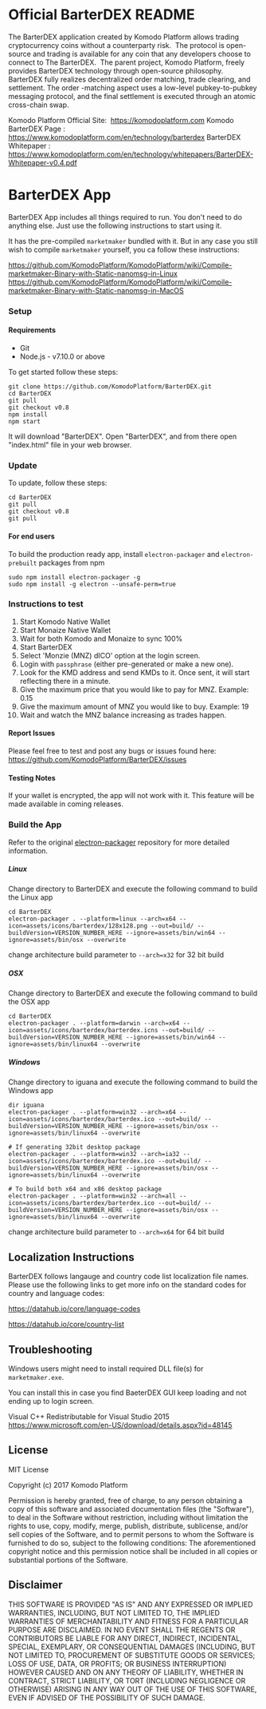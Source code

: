 # Official BarterDEX README

The BarterDEX application created by Komodo Platform allows trading cryptocurrency coins without a counterparty risk.
 The protocol is open-source and trading is available for any coin that any developers choose to connect to The BarterDEX.
 The parent project, Komodo Platform, freely provides BarterDEX technology through open-source philosophy. BarterDEX fully realizes decentralized order matching, trade clearing, and settlement. The order
-matching aspect uses a low-level pubkey-to-pubkey messaging protocol, and the final settlement is executed through an atomic cross-chain swap. 

Komodo Platform Official Site:  https://komodoplatform.com
Komodo BarterDEX Page :  https://www.komodoplatform.com/en/technology/barterdex
BarterDEX Whitepaper :  https://www.komodoplatform.com/en/technology/whitepapers/BarterDEX-Whitepaper-v0.4.pdf



# BarterDEX App

BarterDEX App includes all things required to run. You don't need to do anything else. Just use the following instructions to start using it.

It has the pre-compiled `marketmaker` bundled with it. But in any case you still wish to compile `marketmaker` yourself, you ca follow these instructions:

https://github.com/KomodoPlatform/KomodoPlatform/wiki/Compile-marketmaker-Binary-with-Static-nanomsg-in-Linux
https://github.com/KomodoPlatform/KomodoPlatform/wiki/Compile-marketmaker-Binary-with-Static-nanomsg-in-MacOS

### Setup

#### Requirements
- Git
- Node.js - v7.10.0 or above


To get started follow these steps:
```shell
git clone https://github.com/KomodoPlatform/BarterDEX.git
cd BarterDEX
git pull
git checkout v0.8
npm install
npm start
```

It will download "BarterDEX". Open "BarterDEX", and from there open "index.html" file in your web browser.

### Update
To update, follow these steps:
```shell
cd BarterDEX
git pull
git checkout v0.8
git pull
```

#### For end users

To build the production ready app, install `electron-packager` and `electron-prebuilt` packages from npm
```shell
sudo npm install electron-packager -g
sudo npm install -g electron --unsafe-perm=true
```


### Instructions to test
1. Start Komodo Native Wallet
2. Start Monaize Native Wallet
3. Wait for both Komodo and Monaize to sync 100%
4. Start BarterDEX
5. Select 'Monzie (MNZ) dICO' option at the login screen.
6. Login with `passphrase` (either pre-generated or make a new one).
7. Look for the KMD address and send KMDs to it. Once sent, it will start reflecting there in a minute.
8. Give the maximum price that you would like to pay for MNZ. Example: 0.15
9. Give the maximum amount of MNZ you would like to buy. Example: 19
10. Wait and watch the MNZ balance increasing as trades happen.

#### Report Issues
Please feel free to test and post any bugs or issues found here: https://github.com/KomodoPlatform/BarterDEX/issues

#### Testing Notes
If your wallet is encrypted, the app will not work with it. This feature will be made available in coming releases.


### **Build the App**
Refer to the original [electron-packager](https://github.com/electron-userland/electron-packager) repository for more detailed information.

##### Linux
Change directory to BarterDEX and execute the following command to build the Linux app
```shell
cd BarterDEX
electron-packager . --platform=linux --arch=x64 --icon=assets/icons/barterdex/128x128.png --out=build/ --buildVersion=VERSION_NUMBER_HERE --ignore=assets/bin/win64 --ignore=assets/bin/osx --overwrite
```
change architecture build parameter to ```--arch=x32``` for 32 bit build

##### OSX
Change directory to BarterDEX and execute the following command to build the OSX app
```shell
cd BarterDEX
electron-packager . --platform=darwin --arch=x64 --icon=assets/icons/barterdex/barterdex.icns --out=build/ --buildVersion=VERSION_NUMBER_HERE --ignore=assets/bin/win64 --ignore=assets/bin/linux64 --overwrite
```

##### Windows
Change directory to iguana and execute the following command to build the Windows app
```shell
dir iguana
electron-packager . --platform=win32 --arch=x64 --icon=assets/icons/barterdex/barterdex.ico --out=build/ --buildVersion=VERSION_NUMBER_HERE --ignore=assets/bin/osx --ignore=assets/bin/linux64 --overwrite

# If generating 32bit desktop package
electron-packager . --platform=win32 --arch=ia32 --icon=assets/icons/barterdex/barterdex.ico --out=build/ --buildVersion=VERSION_NUMBER_HERE --ignore=assets/bin/osx --ignore=assets/bin/linux64 --overwrite

# To build both x64 and x86 desktop package
electron-packager . --platform=win32 --arch=all --icon=assets/icons/barterdex/barterdex.ico --out=build/ --buildVersion=VERSION_NUMBER_HERE --ignore=assets/bin/osx --ignore=assets/bin/linux64 --overwrite
```
change architecture build parameter to ```--arch=x64``` for 64 bit build



## Localization Instructions

BarterDEX follows langauge and country code list localization file names. Please use the following links to get more info on the standard codes for country and language codes:

https://datahub.io/core/language-codes

https://datahub.io/core/country-list


## Troubleshooting

Windows users might need to install required DLL file(s) for `marketmaker.exe`.

You can install this in case you find BaeterDEX GUI keep loading and not ending up to login screen.

Visual C++ Redistributable for Visual Studio 2015
https://www.microsoft.com/en-US/download/details.aspx?id=48145



## License

MIT License                                        

Copyright (c) 2017 Komodo Platform

Permission is hereby granted, free of charge, to any person obtaining a copy of this software and associated documentation files (the "Software"), to deal in the Software without restriction, including without limitation the rights to use, copy, modify, merge, publish, distribute, sublicense, and/or sell copies of the Software, and to permit persons to whom the Software is furnished to do so, subject to the following conditions: The aforementioned copyright notice and this permission notice shall be included in all copies or substantial portions of the Software.    

## Disclaimer
THIS SOFTWARE IS PROVIDED "AS IS" AND ANY EXPRESSED OR IMPLIED WARRANTIES, INCLUDING, BUT NOT LIMITED TO, THE IMPLIED WARRANTIES OF MERCHANTABILITY AND FITNESS FOR A PARTICULAR PURPOSE ARE DISCLAIMED. IN NO EVENT SHALL THE REGENTS OR CONTRIBUTORS BE LIABLE FOR ANY DIRECT, INDIRECT, INCIDENTAL, SPECIAL, EXEMPLARY, OR CONSEQUENTIAL DAMAGES (INCLUDING, BUT NOT LIMITED TO, PROCUREMENT OF SUBSTITUTE GOODS OR SERVICES; LOSS OF USE, DATA, OR PROFITS; OR BUSINESS INTERRUPTION) HOWEVER CAUSED AND ON ANY THEORY OF LIABILITY, WHETHER IN CONTRACT, STRICT LIABILITY, OR TORT (INCLUDING NEGLIGENCE OR OTHERWISE) ARISING IN ANY WAY OUT OF THE USE OF THIS SOFTWARE, EVEN IF ADVISED OF THE POSSIBILITY OF SUCH DAMAGE.
